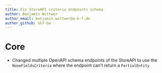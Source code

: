 ```yaml
---
title: Fix StoreAPI criteria endpoints schema
author: Benjamin Wittwer
author_email: benjamin.wittwer@a-k-f.de
author_github: akf-bw
---
```

# Core
* Changed multiple OpenAPI schema endpoints of the StoreAPI to use the `NoneFieldsCriteria` where the endpoint can't return a `PartialEntity`
